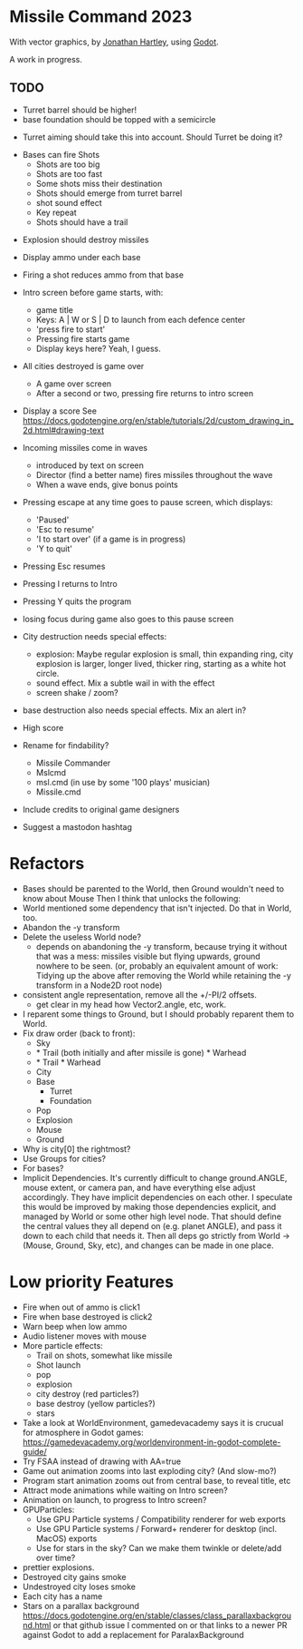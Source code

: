 # Missile Command 2023

With vector graphics,
by [Jonathan Hartley](https://mastodon.social/@tartley),
using [Godot](https://godotengine.org/).

A work in progress.

## TODO

- Turret barrel should be higher!
- base foundation should be topped with a semicircle
* Turret aiming should take this into account.
  Should Turret be doing it?

- Bases can fire Shots
  * Shots are too big
  - Shots are too fast
  * Some shots miss their destination
  * Shots should emerge from turret barrel
  - shot sound effect
  * Key repeat
  * Shots should have a trail

* Explosion should destroy missiles

* Display ammo under each base
* Firing a shot reduces ammo from that base

* Intro screen before game starts, with:
  * game title
  * Keys: A | W or S | D to launch from each defence center
  * 'press fire to start'
  * Pressing fire starts game
  * Display keys here? Yeah, I guess.

* All cities destroyed is game over
  * A game over screen
  * After a second or two, pressing fire returns to intro screen

* Display a score
  See https://docs.godotengine.org/en/stable/tutorials/2d/custom_drawing_in_2d.html#drawing-text

* Incoming missiles come in waves
  * introduced by text on screen
  * Director (find a better name) fires missiles throughout the
    wave
  * When a wave ends, give bonus points

* Pressing escape at any time goes to pause screen, which displays:
  * 'Paused'
  * 'Esc to resume'
  * 'I to start over' (if a game is in progress)
  * 'Y to quit'
* Pressing Esc resumes
* Pressing I returns to Intro
* Pressing Y quits the program
* losing focus during game also goes to this pause screen

* City destruction needs special effects:
  * explosion: Maybe regular explosion is small, thin expanding ring,
    city explosion is larger, longer lived, thicker ring, starting as a white
    hot circle.
  * sound effect. Mix a subtle wail in with the effect
  * screen shake / zoom?
* base destruction also needs special effects. Mix an alert in?

* High score

* Rename for findability?
  * Missile Commander
  * Mslcmd
  * msl.cmd (in use by some '100 plays' musician)
  * Missile.cmd

* Include credits to original game designers
* Suggest a mastodon hashtag

# Refactors

* Bases should be parented to the World,
  then Ground wouldn't need to know about Mouse
  Then I think that unlocks the following:
* World mentioned some dependency that isn't injected. Do that in World, too.
* Abandon the -y transform
* Delete the useless World node?
  * depends on abandoning the -y transform, because trying it without that was
    a mess: missiles visible but flying upwards, ground nowhere to be seen.
    (or, probably an equivalent amount of work: Tidying up the above after
    removing the World while retaining the -y transform in a Node2D root node)
* consistent angle representation, remove all the +/-PI/2 offsets.
  * get clear in my head how Vector2.angle, etc, work.
* I reparent some things to Ground, but I should probably reparent them
  to World.
* Fix draw order (back to front):
  * Sky
  * <new parent for missile>
    * Trail (both initially and after missile is gone)
    * Warhead
  * <new parent for shot>
    * Trail
    * Warhead
  * City
  * Base
    * Turret
    * Foundation
  * Pop
  * Explosion
  * Mouse
  * Ground
* Why is city[0] the rightmost?
* Use Groups for cities?
* For bases?
* Implicit Dependencies. It's currently difficult to change ground.ANGLE,
  mouse extent, or camera pan, and have everything else adjust accordingly.
  They have implicit dependencies on each other. I speculate this would be
  improved by making those dependencies explicit, and managed by World or
  some other high level node. That should define the central values they
  all depend on (e.g. planet ANGLE), and pass it down to each child that needs
  it. Then all deps go strictly from World -> (Mouse, Ground, Sky, etc),
  and changes can be made in one place.

# Low priority Features

* Fire when out of ammo is click1
* Fire when base destroyed is click2
* Warn beep when low ammo
* Audio listener moves with mouse
* More particle effects:
  * Trail on shots, somewhat like missile
  * Shot launch
  * pop
  * explosion
  * city destroy (red particles?)
  * base destroy (yellow particles?)
  * stars
* Take a look at WorldEnvironment, gamedevacademy says it is crucual for
  atmosphere in Godot games:
  https://gamedevacademy.org/worldenvironment-in-godot-complete-guide/
* Try FSAA instead of drawing with AA=true
* Game out animation zooms into last exploding city? (And slow-mo?)
* Program start animation zooms out from central base, to reveal title, etc
* Attract mode animations while waiting on Intro screen?
* Animation on launch, to progress to Intro screen?
* GPUParticles:
  * Use GPU Particle systems / Compatibility renderer for web exports
  * Use GPU Particle systems / Forward+ renderer for desktop (incl. MacOS)
    exports
  * Use for stars in the sky? Can we make them twinkle or delete/add over time?
* prettier explosions.
* Destroyed city gains smoke
* Undestroyed city loses smoke
* Each city has a name
* Stars on a parallax background
  https://docs.godotengine.org/en/stable/classes/class_parallaxbackground.html
  or that github issue I commented on or that links to a newer PR against Godot
  to add a replacement for ParalaxBackground

